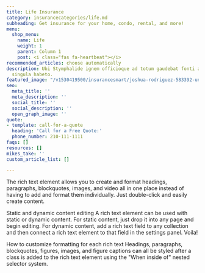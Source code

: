 ```yaml
---
title: Life Insurance
category: insurancecategories/life.md
subheading: Get insurance for your home, condo, rental, and more!
menu:
  shop_menu:
    name: Life
    weight: 1
    parent: Column 1
    post: <i class="fas fa-heartbeat"></i>
recommended_articles: choose automatically
description: Ubi Stymphalide ignem officioque ad totum gaudebat fonti at, dea. Achilles
  singula habeto.
featured_image: "/v1530419500/insurancesmart/joshua-rodriguez-583392-unsplash.jpg"
seo:
  meta_title: ''
  meta_description: ''
  social_title: ''
  social_description: ''
  open_graph_image: ''
quote:
- template: call-for-a-quote
  heading: 'Call for a Free Quote:'
  phone_number: 210-111-1111
faqs: []
resources: []
mikes_take: ''
custom_article_list: []

---
```

The rich text element allows you to create and format headings, paragraphs, blockquotes, images, and video all in one place instead of having to add and format them individually. Just double-click and easily create content.

Static and dynamic content editing
A rich text element can be used with static or dynamic content. For static content, just drop it into any page and begin editing. For dynamic content, add a rich text field to any collection and then connect a rich text element to that field in the settings panel. Voila!

How to customize formatting for each rich text
Headings, paragraphs, blockquotes, figures, images, and figure captions can all be styled after a class is added to the rich text element using the "When inside of" nested selector system.